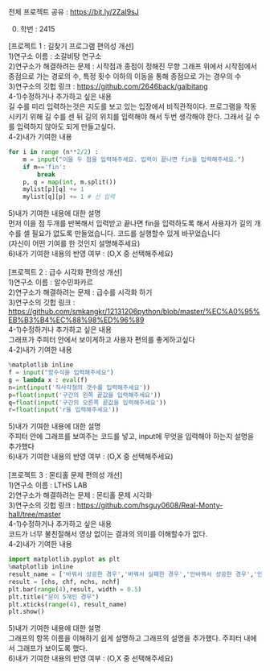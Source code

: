 전체 프로젝트 공유 : https://bit.ly/2ZaI9sJ<br>

0. 학번 : 2415<br>

[프로젝트 1 : 길찾기 프로그램 편의성 개선]<br>
1)연구소 이름 : 소갈비탕 연구소<br>
2)연구소가 해결하려는 문제 : 시작점과 종점이 정해진 무향 그래프 위에서 시작점에서 종점으로 가는 경로의 수, 특정 횟수 이하의 이동을 통해 종점으로 가는 경우의 수<br>
3)연구소의 깃헙 링크 : https://github.com/2646back/galbitang<br>
4-1)수정하거나 추가하고 싶은 내용<br>
길 수를 미리 입력하는것은 지도를 보고 있는 입장에서 비직관적이다. 프로그램을 작동시키기 위해 길 수를 센 뒤 길의 위치를 입력해야 해서 두번 생각해야 한다. 그래서 길 수를 입력하지 않아도 되게 만들고싶다.<br>
4-2)내가 기여한 내용<br>
```python
for i in range (n**2/2) :
    m = input("이을 두 점을 입력해주세요. 입력이 끝나면 fin을 입력해주세요.")
    if m=='fin':
        break
    p, q = map(int, m.split())
    mylist[p][q] += 1
    mylist[q][p] += 1 # 선 입력
```
5)내가 기여한 내용에 대한 설명<br>
먼저 이을 점 두개를 반복해서 입력받고 끝나면 fin을 입력하도록 해서 사용자가 길의 개수를 셀 필요가 없도록 만들었습니다. 코드를 실행할수 있게 바꾸었습니다<br>
(자신이 어떤 기여를 한 것인지 설명해주세요)<br>
6)내가 기여한 내용의 반영 여부 : (O,X 중 선택해주세요)<br>
<br>
[프로젝트 2 : 급수 시각화 편의성 개선]<br>
1)연구소 이름 : 알수민파카르<br>
2)연구소가 해결하려는 문제 : 급수를 시각화 하기<br>
3)연구소의 깃헙 링크 : https://github.com/smkangkr/12131206python/blob/master/%EC%A0%95%EB%B3%B4%EC%88%98%ED%96%89<br>
4-1)수정하거나 추가하고 싶은 내용<br>
그래프가 주피터 안에서 보이게하고 사용자 편의를 좋게하고싶다<br>
4-2)내가 기여한 내용<br>
```python
%matplotlib inline
f = input("함수식을 입력해주세요")
g = lambda x : eval(f)
n=int(input('직사각형의 갯수를 입력해주세요'))
p=float(input('구간의 왼쪽 끝값을 입력해주세요'))
q=float(input('구간의 오른쪽 끝값을 입력해주세요'))
r=float(input('r을 입력해주세요'))
```
5)내가 기여한 내용에 대한 설명<br>
주피터 안에 그래프를 보여주는 코드를 넣고, input에 무엇을 입력해야 하는지 설명을 추가했다<br>
6)내가 기여한 내용의 반영 여부 : (O,X 중 선택해주세요)<br>
<br>
[프로젝트 3 : 몬티홀 문제 편의성 개선]<br>
1)연구소 이름 : LTHS LAB<br>
2)연구소가 해결하려는 문제 : 몬티홀 문제 시각화<br>
3)연구소의 깃헙 링크 : https://github.com/hsguy0608/Real-Monty-hall/tree/master<br>
4-1)수정하거나 추가하고 싶은 내용<br>
코드가 너무 불친절해서 영상 없이는 결과의 의미를 이해할수가 없다.<br>
4-2)내가 기여한 내용<br>
```python
import matplotlib.pyplot as plt
%matplotlib inline
result_name = ['바꿔서 성공한 경우','바꿔서 실패한 경우','안바꿔서 성공한 경우','안바꿔서 실패한 경우']
result = [chs, chf, nchs, nchf]
plt.bar(range(4),result, width = 0.5)
plt.title("문이 5개인 경우")
plt.xticks(range(4), result_name)
plt.show()
```
5)내가 기여한 내용에 대한 설명<br>
그래프의 항목 이름을 이해하기 쉽게 설명하고 그래프의 설명을 추가했다. 주피터 내에서 그래프가 보이도록 했다.<br>
6)내가 기여한 내용의 반영 여부 : (O,X 중 선택해주세요)<br>
